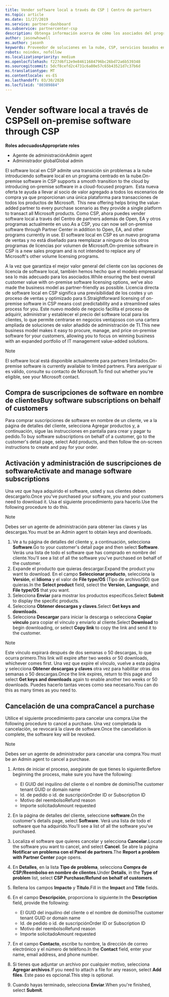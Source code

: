 ```yaml
---
title: Vender software local a través de CSP | Centro de partners
ms.topic: article
ms.date: 11/27/2019
ms.service: partner-dashboard
ms.subservice: partnercenter-csp
description: Obtenga información acerca de cómo los asociados del programa CSP pueden comprar, administrar, vender y cancelar suscripciones de software locales en nombre de los clientes del centro de Partners.
author: jasonwhowell
ms.author: jasonh
keywords: Proveedor de soluciones en la nube, CSP, servicios basados en la nube, Azure, Office 365, Dynamics, partner de CSP, vender en CSP, partner directo, partner de CSP directo, revendedor de CSP indirecto, CSP directo, CSP indirecto, modelo directo, modelo indirecto, revendedor indirecto, proveedor indirecto, proveedor, distribuidor, programa proveedor de soluciones en la nube
robots: noindex, nofollow
ms.localizationpriority: medium
ms.openlocfilehash: f227d6f12e9e84611684796bc26bd72a6b539348
ms.sourcegitcommit: 5dcf8cefd2c4731c6a80e57c65b43521d7c37b6d
ms.translationtype: MT
ms.contentlocale: es-ES
ms.lasthandoff: 03/30/2020
ms.locfileid: "80389884"
---
```

# <a name="sell-on-premise-software-through-csp"></a><span data-ttu-id="938ce-104">Vender software local a través de CSP</span><span class="sxs-lookup"><span data-stu-id="938ce-104">Sell on-premise software through CSP</span></span>

<span data-ttu-id="938ce-105">**Roles adecuados**</span><span class="sxs-lookup"><span data-stu-id="938ce-105">**Appropriate roles**</span></span>

- <span data-ttu-id="938ce-106">Agente de administración</span><span class="sxs-lookup"><span data-stu-id="938ce-106">Admin agent</span></span>
- <span data-ttu-id="938ce-107">Administrador global</span><span class="sxs-lookup"><span data-stu-id="938ce-107">Global admin</span></span>

<span data-ttu-id="938ce-108">El software local en CSP admite una transición sin problemas a la nube introduciendo software local en un programa centrado en la nube.</span><span class="sxs-lookup"><span data-stu-id="938ce-108">On-premise software in CSP supports a smooth transition to the cloud by introducing on-premise software in a cloud-focused program.</span></span><span data-ttu-id="938ce-109">  Esta nueva oferta te ayuda a llevar al socio de valor agregado a todos los escenarios de compra ya que proporcionan una única plataforma para transacciones de todos los productos de Microsoft.</span><span class="sxs-lookup"><span data-stu-id="938ce-109">  This new offering helps bring the value-added partner to every purchase scenario as they provide a single platform to transact all Microsoft products.</span></span> <span data-ttu-id="938ce-110">Como CSP, ahora puedes vender software local a través del Centro de partners además de Open, EA y otros programas actualmente en uso.</span><span class="sxs-lookup"><span data-stu-id="938ce-110">As a CSP, you can now sell on-premise software through Partner Center in addition to Open, EA, and other programs currently in use.</span></span> <span data-ttu-id="938ce-111">El software local en CSP es un nuevo programa de ventas y no está diseñado para reemplazar a ninguno de los otros programas de licencias por volumen de Microsoft.</span><span class="sxs-lookup"><span data-stu-id="938ce-111">On-premise software in CSP is a new sales program and is not intended to replace any of Microsoft's other volume licensing programs.</span></span> 
 
<span data-ttu-id="938ce-112">A la vez que garantiza el mejor valor general del cliente con las opciones de licencia de software local, también hemos hecho que el modelo empresarial sea lo más adecuado para los asociados.</span><span class="sxs-lookup"><span data-stu-id="938ce-112">While ensuring the best overall customer value with on-premise software licensing options, we've also made the business model as partner-friendly as possible.</span></span> <span data-ttu-id="938ce-113">Licencia directa de software local en CSP significa una previsibilidad de los costes y un proceso de ventas y optimizado para ti.</span><span class="sxs-lookup"><span data-stu-id="938ce-113">Straightforward licensing of on-premise software in CSP means cost predictability and a streamlined sales process for you.</span></span> <span data-ttu-id="938ce-114">Este nuevo modelo de negocio facilita el proceso de adquirir, administrar y establecer el precio del software local para los clientes, lo que permite centrarse en negocios ventajosos con una cartera ampliada de soluciones de valor añadido de administración de TI.</span><span class="sxs-lookup"><span data-stu-id="938ce-114">This new business model makes it easy to procure, manage, and price on-premise software for your customers, allowing you to focus on winning business with an expanded portfolio of IT management value-added solutions.</span></span> 

>[!NOTE]
><span data-ttu-id="938ce-115">El software local está disponible actualmente para partners limitados.</span><span class="sxs-lookup"><span data-stu-id="938ce-115">On-premise software is currently available to limited partners.</span></span> <span data-ttu-id="938ce-116">Para averiguar si es válido, consulte su contacto de Microsoft.</span><span class="sxs-lookup"><span data-stu-id="938ce-116">To find out whether you're eligible, see your Microsoft contact.</span></span> 


## <a name="buy-software-subscriptions-on-behalf-of-customers"></a><span data-ttu-id="938ce-117">Compra de suscripciones de software en nombre de clientes</span><span class="sxs-lookup"><span data-stu-id="938ce-117">Buy software subscriptions on behalf of customers</span></span>

<span data-ttu-id="938ce-118">Para comprar suscripciones de software en nombre de un cliente, ve a la página de detalles del cliente, selecciona Agregar productos y, a continuación, sigue las instrucciones en pantalla para crear y pagar tu pedido.</span><span class="sxs-lookup"><span data-stu-id="938ce-118">To buy software subscriptions on behalf of a customer, go to the customer's detail page, select Add products, and then follow the on-screen instructions to create and pay for your order.</span></span>

## <a name="activate-and-manage-software-subscriptions"></a><span data-ttu-id="938ce-119">Activación y administración de suscripciones de software</span><span class="sxs-lookup"><span data-stu-id="938ce-119">Activate and manage software subscriptions</span></span>

<span data-ttu-id="938ce-120">Una vez que haya adquirido el software, usted y sus clientes deben descargarlo.</span><span class="sxs-lookup"><span data-stu-id="938ce-120">Once you've purchased your software, you and your customers need to download it.</span></span> <span data-ttu-id="938ce-121">Usa el siguiente procedimiento para hacerlo.</span><span class="sxs-lookup"><span data-stu-id="938ce-121">Use the following procedure to do this.</span></span> 

>[!NOTE]
><span data-ttu-id="938ce-122">Debes ser un agente de administración para obtener las claves y las descargas.</span><span class="sxs-lookup"><span data-stu-id="938ce-122">You must be an Admin agent to obtain keys and downloads.</span></span> 

1. <span data-ttu-id="938ce-123">Ve a tu página de detalles del cliente y, a continuación, selecciona **Software**.</span><span class="sxs-lookup"><span data-stu-id="938ce-123">Go to your customer's detail page and then select **Software**.</span></span> <span data-ttu-id="938ce-124">Verás una lista de todo el software que has comprado en nombre del cliente.</span><span class="sxs-lookup"><span data-stu-id="938ce-124">You'll see a list of all the software you've purchased on behalf of the customer.</span></span> 
2.  <span data-ttu-id="938ce-125">Expande el producto que quieras descargar.</span><span class="sxs-lookup"><span data-stu-id="938ce-125">Expand the product you want to download.</span></span> <span data-ttu-id="938ce-126">En el campo **Seleccionar producto**, selecciona la **Versión**, el **Idioma** y el valor de **File type/OS** (Tipo de archivo/SO) que quieras.</span><span class="sxs-lookup"><span data-stu-id="938ce-126">In the **Select product** field, select the **Version**, **Language**, and **File type/OS** that you want.</span></span> 
3.  <span data-ttu-id="938ce-127">Selecciona **Enviar** para mostrar los productos específicos.</span><span class="sxs-lookup"><span data-stu-id="938ce-127">Select **Submit** to display the specific products.</span></span> 
4.  <span data-ttu-id="938ce-128">Selecciona **Obtener descargas y claves**.</span><span class="sxs-lookup"><span data-stu-id="938ce-128">Select **Get keys and downloads**.</span></span> 
5.  <span data-ttu-id="938ce-129">Selecciona **Descargar** para iniciar la descarga o selecciona **Copiar vínculo** para copiar el vínculo y enviarlo al cliente.</span><span class="sxs-lookup"><span data-stu-id="938ce-129">Select **Download** to begin downloading, or select **Copy link** to copy the link and send it to the customer.</span></span> 

>[!NOTE]
><span data-ttu-id="938ce-130">Este vínculo expirará después de dos semanas o 50 descargas, lo que ocurra primero.</span><span class="sxs-lookup"><span data-stu-id="938ce-130">This link will expire after two weeks or 50 downloads, whichever comes first.</span></span> <span data-ttu-id="938ce-131">Una vez que expire el vínculo, vuelve a esta página y selecciona **Obtener descargas y claves** otra vez para habilitar otras dos semanas o 50 descargas.</span><span class="sxs-lookup"><span data-stu-id="938ce-131">Once the link expires, return to this page and select **Get keys and downloads** again to enable another two weeks or 50 downloads.</span></span> <span data-ttu-id="938ce-132">Puedes hacerlo tantas veces como sea necesario.</span><span class="sxs-lookup"><span data-stu-id="938ce-132">You can do this as many times as you need to.</span></span> 


## <a name="cancel-a-purchase"></a><span data-ttu-id="938ce-133">Cancelación de una compra</span><span class="sxs-lookup"><span data-stu-id="938ce-133">Cancel a purchase</span></span>
<span data-ttu-id="938ce-134">Utilice el siguiente procedimiento para cancelar una compra.</span><span class="sxs-lookup"><span data-stu-id="938ce-134">Use the following procedure to cancel a purchase.</span></span> <span data-ttu-id="938ce-135">Una vez completada la cancelación, se revocará la clave de software.</span><span class="sxs-lookup"><span data-stu-id="938ce-135">Once the cancellation is complete, the software key will be revoked.</span></span> 

>[!NOTE]
><span data-ttu-id="938ce-136">Debes ser un agente de administrador para cancelar una compra.</span><span class="sxs-lookup"><span data-stu-id="938ce-136">You must be an Admin agent to cancel a purchase.</span></span> 

1.  <span data-ttu-id="938ce-137">Antes de iniciar el proceso, asegúrate de que tienes lo siguiente:</span><span class="sxs-lookup"><span data-stu-id="938ce-137">Before beginning the process, make sure you have the following:</span></span> 
    -   <span data-ttu-id="938ce-138">El GUID del inquilino del cliente o el nombre de dominio</span><span class="sxs-lookup"><span data-stu-id="938ce-138">The customer tenant GUID or domain name</span></span>
    -   <span data-ttu-id="938ce-139">Id. de pedido o id. de suscripción</span><span class="sxs-lookup"><span data-stu-id="938ce-139">Order ID or Subscription ID</span></span>
    -   <span data-ttu-id="938ce-140">Motivo del reembolso</span><span class="sxs-lookup"><span data-stu-id="938ce-140">Refund reason</span></span>
    -   <span data-ttu-id="938ce-141">Importe solicitado</span><span class="sxs-lookup"><span data-stu-id="938ce-141">Amount requested</span></span>

2.  <span data-ttu-id="938ce-142">En la página de detalles del cliente, seleccione **software**.</span><span class="sxs-lookup"><span data-stu-id="938ce-142">On the customer's details page, select **Software**.</span></span> <span data-ttu-id="938ce-143">Verá una lista de todo el software que ha adquirido.</span><span class="sxs-lookup"><span data-stu-id="938ce-143">You'll see a list of all the software you've purchased.</span></span> 

3.  <span data-ttu-id="938ce-144">Localiza el software que quieres cancelar y selecciona **Cancelar**.</span><span class="sxs-lookup"><span data-stu-id="938ce-144">Locate the software you want to cancel, and select **Cancel**.</span></span> <span data-ttu-id="938ce-145">Se abre la página **Notificar un problema con el Panel de partners**.</span><span class="sxs-lookup"><span data-stu-id="938ce-145">The **Report a problem with Partner Center** page opens.</span></span> 

4.  <span data-ttu-id="938ce-146">En **Detalles**, en la lista **Tipo de problema**, selecciona **Compra de CSP/Reembolso en nombre de clientes**.</span><span class="sxs-lookup"><span data-stu-id="938ce-146">Under **Details**, in the **Type of problem** list, select **CSP Purchase/Refund on behalf of customers**.</span></span>

5.  <span data-ttu-id="938ce-147">Rellena los campos **Impacto** y **Título**.</span><span class="sxs-lookup"><span data-stu-id="938ce-147">Fill in the **Impact** and **Title** fields.</span></span> 

6.  <span data-ttu-id="938ce-148">En el campo **Descripción**, proporciona lo siguiente:</span><span class="sxs-lookup"><span data-stu-id="938ce-148">In the **Description** field, provide the following:</span></span> 
    -   <span data-ttu-id="938ce-149">El GUID del inquilino del cliente o el nombre de dominio</span><span class="sxs-lookup"><span data-stu-id="938ce-149">The customer tenant GUID or domain name</span></span>
    -   <span data-ttu-id="938ce-150">Id. de pedido o id. de suscripción</span><span class="sxs-lookup"><span data-stu-id="938ce-150">Order ID or Subscription ID</span></span>
    -   <span data-ttu-id="938ce-151">Motivo del reembolso</span><span class="sxs-lookup"><span data-stu-id="938ce-151">Refund reason</span></span>
    -   <span data-ttu-id="938ce-152">Importe solicitado</span><span class="sxs-lookup"><span data-stu-id="938ce-152">Amount requested</span></span>

7.  <span data-ttu-id="938ce-153">En el campo **Contacto**, escribe tu nombre, la dirección de correo electrónico y el número de teléfono.</span><span class="sxs-lookup"><span data-stu-id="938ce-153">In the **Contact** field, enter your name, email address, and phone number.</span></span> 

8.  <span data-ttu-id="938ce-154">Si tienes que adjuntar un archivo por cualquier motivo, selecciona **Agregar archivos**.</span><span class="sxs-lookup"><span data-stu-id="938ce-154">If you need to attach a file for any reason, select **Add files**.</span></span> <span data-ttu-id="938ce-155">Este paso es opcional.</span><span class="sxs-lookup"><span data-stu-id="938ce-155">This step is optional.</span></span> 

9.  <span data-ttu-id="938ce-156">Cuando hayas terminado, selecciona **Enviar**.</span><span class="sxs-lookup"><span data-stu-id="938ce-156">When you're finished, select **Submit**.</span></span>